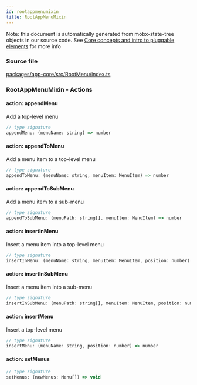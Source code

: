 ```yaml
---
id: rootappmenumixin
title: RootAppMenuMixin
---
```


Note: this document is automatically generated from mobx-state-tree objects in
our source code. See
[Core concepts and intro to pluggable elements](/docs/developer_guide/) for more
info

### Source file

[packages/app-core/src/RootMenu/index.ts](https://github.com/GMOD/jbrowse-components/blob/main/packages/app-core/src/RootMenu/index.ts)

### RootAppMenuMixin - Actions

#### action: appendMenu

Add a top-level menu

```js
// type signature
appendMenu: (menuName: string) => number
```

#### action: appendToMenu

Add a menu item to a top-level menu

```js
// type signature
appendToMenu: (menuName: string, menuItem: MenuItem) => number
```

#### action: appendToSubMenu

Add a menu item to a sub-menu

```js
// type signature
appendToSubMenu: (menuPath: string[], menuItem: MenuItem) => number
```

#### action: insertInMenu

Insert a menu item into a top-level menu

```js
// type signature
insertInMenu: (menuName: string, menuItem: MenuItem, position: number) => number
```

#### action: insertInSubMenu

Insert a menu item into a sub-menu

```js
// type signature
insertInSubMenu: (menuPath: string[], menuItem: MenuItem, position: number) => number
```

#### action: insertMenu

Insert a top-level menu

```js
// type signature
insertMenu: (menuName: string, position: number) => number
```

#### action: setMenus

```js
// type signature
setMenus: (newMenus: Menu[]) => void
```
